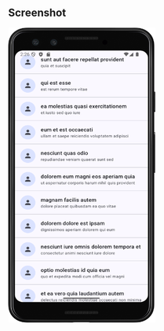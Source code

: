 ## Screenshot
<a href="url"><img src="https://github.com/prasanth9689/Compose-UI-List-Messages-Retrofit-Method-2/blob/master/Screenshots/1.png?raw=true" align="left" height="600" width="300" ></a>